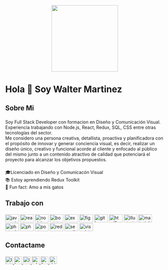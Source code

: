 <div align="center">
  <img height="210" src="https://media.licdn.com/dms/image/D4D16AQEuuNhxCYb5Gg/profile-displaybackgroundimage-shrink_350_1400/0/1676405207680?e=1681948800&v=beta&t=iSHNyFTOvgTa7SD75DyQI1MV4xEpwaCmXS1e5FKnU3w"  />
</div>

###

<h1 align="left">Hola 👋 Soy Walter Martinez</h1>

###

<h2 align="left">Sobre Mi</h2>

###

<p align="left">Soy Full Stack Developer con formacion en Diseño y Comunicación Visual. Experiencia trabajando con Node.js, React, Redux, SQL, CSS entre otras tecnologías del sector. <br>Me considero una persona creativa, detallista, proactiva y planificadora con el propósito de innovar y generar conciencia visual, es decir, realizar un diseño único, creativo y funcional acorde al cliente y enfocado al público del mismo junto a un contenido atractivo de calidad que potenciará el proyecto para alcanzar los objetivos propuestos.</p>

###

<p align="left">🎓Licenciado en Diseño y Comunicacón Visual<br>📚 Estoy aprendiendo Redux Toolkit<br>🎲 Fun fact: Amo a mis gatos</p>

###

<h2 align="left">Trabajo con</h2>

###

<div align="left">
  <img src="https://cdn.jsdelivr.net/gh/devicons/devicon/icons/javascript/javascript-original.svg" height="25" width="43" alt="javascript logo"  />
  <img src="https://cdn.jsdelivr.net/gh/devicons/devicon/icons/react/react-original.svg" height="25" width="43" alt="react logo"  />
  <img src="https://cdn.jsdelivr.net/gh/devicons/devicon/icons/nodejs/nodejs-original.svg" height="25" width="43" alt="nodejs logo"  />
  <img src="https://cdn.jsdelivr.net/gh/devicons/devicon/icons/bootstrap/bootstrap-original.svg" height="25" width="43" alt="bootstrap logo"  />
  <img src="https://cdn.jsdelivr.net/gh/devicons/devicon/icons/express/express-original.svg" height="25" width="43" alt="express logo"  />
  <img src="https://cdn.jsdelivr.net/gh/devicons/devicon/icons/figma/figma-original.svg" height="25" width="43" alt="figma logo"  />
  <img src="https://cdn.jsdelivr.net/gh/devicons/devicon/icons/git/git-original.svg" height="25" width="43" alt="git logo"  />
  <img src="https://cdn.jsdelivr.net/gh/devicons/devicon/icons/html5/html5-original.svg" height="25" width="43" alt="html5 logo"  />
  <img src="https://cdn.jsdelivr.net/gh/devicons/devicon/icons/illustrator/illustrator-plain.svg" height="25" width="43" alt="illustrator logo"  />
  <img src="https://cdn.jsdelivr.net/gh/devicons/devicon/icons/materialui/materialui-original.svg" height="25" width="43" alt="materialui logo"  />
  <img src="https://cdn.jsdelivr.net/gh/devicons/devicon/icons/photoshop/photoshop-plain.svg" height="25" width="43" alt="photoshop logo"  />
  <img src="https://cdn.jsdelivr.net/gh/devicons/devicon/icons/php/php-original.svg" height="25" width="43" alt="php logo"  />
  <img src="https://cdn.jsdelivr.net/gh/devicons/devicon/icons/postgresql/postgresql-original.svg" height="25" width="43" alt="postgresql logo"  />
  <img src="https://cdn.jsdelivr.net/gh/devicons/devicon/icons/redux/redux-original.svg" height="25" width="43" alt="redux logo"  />
  <img src="https://cdn.jsdelivr.net/gh/devicons/devicon/icons/sequelize/sequelize-original.svg" height="25" width="43" alt="sequelize logo"  />
  <img src="https://cdn.jsdelivr.net/gh/devicons/devicon/icons/visualstudio/visualstudio-plain.svg" height="25" width="43" alt="visualstudio logo"  />
</div>

###

<h2 align="left">Contactame</h2>

###

<div align="left">
  <a href="https://www.linkedin.com/in/walter-martinez-71024529/" target="_blank">
    <img src="https://img.shields.io/static/v1?message=LinkedIn&logo=linkedin&label=&color=0077B5&logoColor=white&labelColor=&style=for-the-badge" height="24" alt="linkedin logo"  />
  </a>
  <a href="https://www.behance.net/walteromar7605" target="_blank">
    <img src="https://img.shields.io/static/v1?message=Behance&logo=behance&label=&color=1769ff&logoColor=white&labelColor=&style=for-the-badge" height="24" alt="behance logo"  />
  </a>
  <a href="https://www.instagram.com/walteromartinez/" target="_blank">
    <img src="https://img.shields.io/static/v1?message=Instagram&logo=instagram&label=&color=E4405F&logoColor=white&labelColor=&style=for-the-badge" height="24" alt="instagram logo"  />
  </a>
  <a href="https://wa.me/+5491165821157" target="_blank">
    <img src="https://img.shields.io/static/v1?message=Whatsapp&logo=whatsapp&label=&color=25D366&logoColor=white&labelColor=&style=for-the-badge" height="24" alt="whatsapp logo"  />
  </a>
  <a href="https://www.facebook.com/waltr.martinz/" target="_blank">
    <img src="https://img.shields.io/static/v1?message=Facebook&logo=facebook&label=&color=1877F2&logoColor=white&labelColor=&style=for-the-badge" height="24" alt="facebook logo"  />
  </a>
  <a href="https://dribbble.com/wal90" target="_blank">
    <img src="https://img.shields.io/static/v1?message=Dribbble&logo=dribbble&label=&color=EA4C89&logoColor=white&labelColor=&style=for-the-badge" height="24" alt="dribbble logo"  />
  </a>
</div>

###


